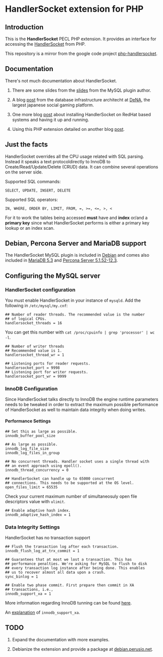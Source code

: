 HandlerSocket extension for PHP
==============================

## Introduction

This is the **HandlerSocket** PECL PHP extension. It provides an
interface for accessing the
[HandlerSocket](http://github.com/ahiguti/HandlerSocket-Plugin-for-MySQL)
from PHP.

This repository is a mirror from the google code project
[php-handlersocket](https://code.google.com/p/php-handlersocket).

## Documentation

There's not much documentation about HandlerSocket. 

 1. There are some slides from the
    [slides](www.slideshare.net/akirahiguchi/handlersocket-20100629en-5698215)
from the MySQL plugin author.

 2. A blog
    [post](http://yoshinorimatsunobu.blogspot.com/2010/10/using-mysql-as-nosql-story-for.html)
    from the database infrastructure architecht at
    [DeNA](http://www.dena.jp/en/index.html), the largest japanese
    social gaming platform.
    
 3. One more blog
    [post](http://golanzakai.blogspot.com/2010/10/installing-denas-handlersocket-nosql.html)
    about installing HandlerSocket on RedHat based systems and having
    it up and running.   
    
 4. Using this PHP extension detailed on another blog
    [post](http://mysqldba.blogspot.com/2010/12/handlersocket-mysqls-nosql-php-and.html).  
    
## Just the facts

HandlerSocket overrides all the CPU usage related with SQL
parsing. Instead it speaks a text protocoldirectly to InnoDB to
Create/Read/Update/Delete (CRUD) data. It can combine several
operations on the server side.

Supported SQL commands:
    
    SELECT, UPDATE, INSERT, DELETE

Supported SQL operators:

    IN, WHERE, ORDER BY, LIMIT, FROM, =, >=, <=, >, <

For it to work the tables being accessed **must** have and **index**
or/and a **primary key** since what HandlerSocket performs is either a
primary key lookup or an index scan.

## Debian, Percona Server and MariaDB support

The HandlerSocket MySQL plugin is included in
[Debian](http://packages.debian.org/search?keywords=handlersocket) and
comes also included in
[MariaDB 5.3](http://kb.askmonty.org/en/mariadb-530-release-notes) and
[Percona Server 5.1.52-12.3](http://www.percona.com/docs/wiki/percona-server:release_notes_51#percona_server_5152-123).

## Configuring the MySQL server

### HandlerSocket configuration

You must enable HandlerSocket in your instance of `mysqld`. Add the
following in `/etc/mysql/my.cnf`:
    
    ## Number of reader threads. The recommended value is the number
    ## of logical CPUs. 
    handlersocket_threads = 16
     
 You can get this number with `cat /proc/cpuinfo | grep 'processor' | wc -l`.
 
    ## Number of writer threads
    ## Recommended value is 1.
    handlersocket_thread_wr = 1
   
    ## Listening ports for reader requests.
    handlersocket_port = 9998
    ## Listening port for writer requests.
    handlersocket_port_wr = 9999
   
### InnoDB Configuration

Since HandlerSocket talks directly to InnoDB the engine runtime
parameters needs to be tweaked in order to extract the maximum
possible performance of HandlerSocket as well to maintain data
integrity when doing writes.

#### Performance Settings

    ## Set this as large as possible.
    innodb_buffer_pool_size

    ## As large as possible.
    innodb_log_file_size 
    innodb_log_files_in_group

    ## No concurrent threads. Handler socket uses a single thread with
    ## an event approach using epoll().
    innodb_thread_concurrency = 0

    ## HandlerSocket can handle up to 65000 concurrent
    ## connections. This needs to be supported at the OS level.
    open_files_limit = 65535

Check your current maximum number of simultaneosuly open file descriptors value with `ulimit`.

    ## Enable adaptive hash index.
    innodb_adaptive_hash_index = 1


### Data Integrity Settings

HandlerSocket has no transaction support 

    ## Flush the transaction log after each transaction.
    innodb_flush_log_at_trx_commit = 1    
    
    ## Guarantees that at most we lost a transaction. This has
    ## performance penalties. We're asking for MySQL to flush to disk
    ## every transaction log instance after being done. This enables
    ## us to recover almost all data upon a crash.
    sync_binlog = 1

    ## Enable two phase commit. First prepare then commit in XA
    ## transactions, i.e., 
    innodb_support_xa = 1
    

More information regarding InnoDB tunning can be found
[here](http://www.mysqlperformanceblog.com/2007/11/01/innodb-performance-optimization-basics).

An [explanation](http://sql.dzone.com/news/what-innodbsupportxa) of
`innodb_support_xa`.


## TODO

 1. Expand the documentation with more examples.
 
 2. Debianize the extension and provide a package at
    [debian.perusio.net](http://debian.perusio.net/unstable).
